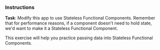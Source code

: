 ### Instructions

**Task**: Modify this app to use Stateless Functional Components. Remember that for
performance reasons, if a component doesn't need to hold state, we'd want to
make it a Stateless Functional Component.

This exercise will help you practice passing data into Stateless Functional Components.
